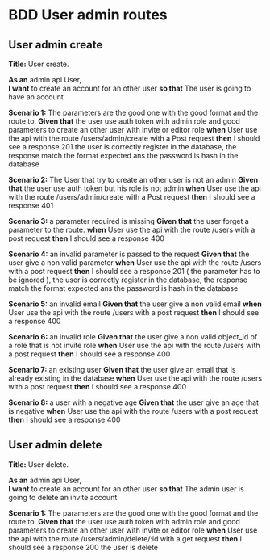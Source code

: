 # BDD User admin routes

## User admin create

**Title:** User create.  

**As an** admin api User,  
**I want** to create an account for an other user
**so that** The user is going to have an account

**Scenario 1:** The parameters are the good one with the good format and the route to.
**Given that** the user use auth token with admin role and good parameters to create an other user with invite or editor role
**when** User use the api with the route /users/admin/create with a Post request
**then** I should see a response 201 the user is correctly register in the database, the response match the format expected ans the password is hash in the database

**Scenario 2:** The User that try to create an other user is not an admin
**Given that** the user use auth token but his role is not admin
**when** User use the api with the route /users/admin/create with a Post request
**then** I should see a response 401

**Scenario 3:** a parameter required is missing
**Given that** the user forget a parameter to the route.
**when** User use the api with the route /users with a post request
**then** I should see a response 400

**Scenario 4:** an invalid parameter is passed to the request
**Given that** the user give a non valid parameter
**when** User use the api with the route /users with a post request
**then** I should see a response 201 ( the parameter has to be ignored ), the user is correctly register in the database, the response match the format expected ans the password is hash in the database

**Scenario 5:** an invalid email
**Given that** the user give a non valid email
**when** User use the api with the route /users with a post request
**then** I should see a response 400

**Scenario 6:** an invalid role
**Given that** the user give a non valid object_id of a role that is not invite role
**when** User use the api with the route /users with a post request
**then** I should see a response 400

**Scenario 7:** an existing user 
**Given that** the user give an email that is already existing in the database
**when** User use the api with the route /users with a post request
**then** I should see a response 400

**Scenario 8:** a user with a negative age 
**Given that** the user give an age that is negative
**when** User use the api with the route /users with a post request
**then** I should see a response 400

## User admin delete

**Title:** User delete.  

**As an** admin api User,  
**I want** to create an account for an other user
**so that** The admin user is going to delete an invite account

**Scenario 1:** The parameters are the good one with the good format and the route to.
**Given that** the user use auth token with admin role and good parameters to create an other user with invite or editor role
**when** User use the api with the route /users/admin/delete/:id with a get request
**then** I should see a response 200 the user is delete